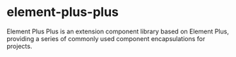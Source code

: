 # element-plus-plus
Element Plus Plus is an extension component library based on Element Plus, providing a series of commonly used component encapsulations for projects.
